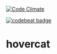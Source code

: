 [![Code Climate](https://codeclimate.com/github/Mobile4You/hovercat/badges/gpa.svg)](https://codeclimate.com/github/Mobile4You/hovercat)

[![codebeat badge](https://codebeat.co/badges/fc8d0613-78eb-45a4-83d8-197a167115cd)](https://codebeat.co/projects/github-com-mobile4you-hovercat)

# hovercat
